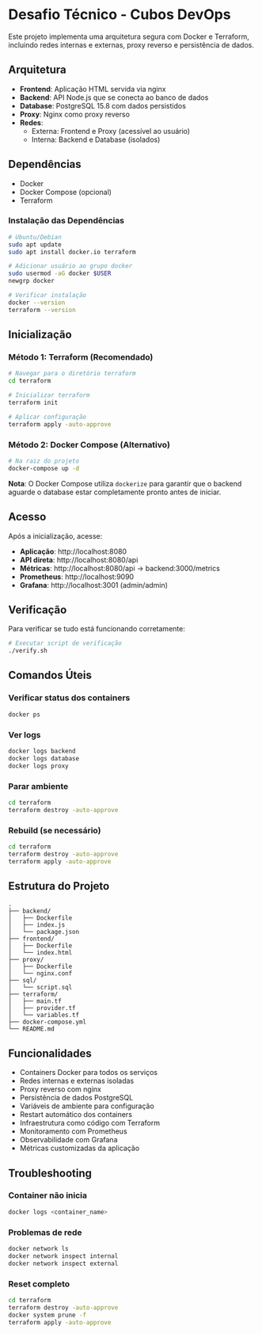 # Desafio Técnico - Cubos DevOps

Este projeto implementa uma arquitetura segura com Docker e Terraform, incluindo redes internas e externas, proxy reverso e persistência de dados.

## Arquitetura

- **Frontend**: Aplicação HTML servida via nginx
- **Backend**: API Node.js que se conecta ao banco de dados
- **Database**: PostgreSQL 15.8 com dados persistidos
- **Proxy**: Nginx como proxy reverso
- **Redes**: 
  - Externa: Frontend e Proxy (acessível ao usuário)
  - Interna: Backend e Database (isolados)

## Dependências

- Docker
- Docker Compose (opcional)
- Terraform

### Instalação das Dependências

```bash
# Ubuntu/Debian
sudo apt update
sudo apt install docker.io terraform

# Adicionar usuário ao grupo docker
sudo usermod -aG docker $USER
newgrp docker

# Verificar instalação
docker --version
terraform --version
```

## Inicialização

### Método 1: Terraform (Recomendado)

```bash
# Navegar para o diretório terraform
cd terraform

# Inicializar terraform
terraform init

# Aplicar configuração
terraform apply -auto-approve
```

### Método 2: Docker Compose (Alternativo)

```bash
# Na raiz do projeto
docker-compose up -d
```

**Nota**: O Docker Compose utiliza `dockerize` para garantir que o backend aguarde o database estar completamente pronto antes de iniciar.

## Acesso

Após a inicialização, acesse:
- **Aplicação**: http://localhost:8080
- **API direta**: http://localhost:8080/api
- **Métricas**: http://localhost:8080/api → backend:3000/metrics
- **Prometheus**: http://localhost:9090
- **Grafana**: http://localhost:3001 (admin/admin)

## Verificação

Para verificar se tudo está funcionando corretamente:

```bash
# Executar script de verificação
./verify.sh
```

## Comandos Úteis

### Verificar status dos containers
```bash
docker ps
```

### Ver logs
```bash
docker logs backend
docker logs database
docker logs proxy
```

### Parar ambiente
```bash
cd terraform
terraform destroy -auto-approve
```

### Rebuild (se necessário)
```bash
cd terraform
terraform destroy -auto-approve
terraform apply -auto-approve
```

## Estrutura do Projeto

```
.
├── backend/
│   ├── Dockerfile
│   ├── index.js
│   └── package.json
├── frontend/
│   ├── Dockerfile
│   └── index.html
├── proxy/
│   ├── Dockerfile
│   └── nginx.conf
├── sql/
│   └── script.sql
├── terraform/
│   ├── main.tf
│   ├── provider.tf
│   └── variables.tf
├── docker-compose.yml
└── README.md
```

## Funcionalidades

- Containers Docker para todos os serviços
- Redes internas e externas isoladas
- Proxy reverso com nginx
- Persistência de dados PostgreSQL
- Variáveis de ambiente para configuração
- Restart automático dos containers
- Infraestrutura como código com Terraform
- Monitoramento com Prometheus
- Observabilidade com Grafana
- Métricas customizadas da aplicação

## Troubleshooting

### Container não inicia
```bash
docker logs <container_name>
```

### Problemas de rede
```bash
docker network ls
docker network inspect internal
docker network inspect external
```

### Reset completo
```bash
cd terraform
terraform destroy -auto-approve
docker system prune -f
terraform apply -auto-approve
```